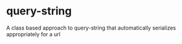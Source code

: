 # query-string
A class based approach to query-string that automatically serializes appropriately for a url
